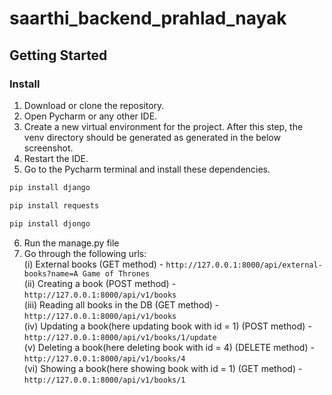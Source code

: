 # saarthi_backend_prahlad_nayak

## Getting Started

### Install
1. Download or clone the repository.
2. Open Pycharm or any other IDE.
3. Create a new virtual environment for the project. After this step, the venv directory should be generated as generated in the below screenshot. 
4. Restart the IDE.
5. Go to the Pycharm terminal and install these dependencies.
  ```bash
pip install django
```
  ```bash
pip install requests
```   
  ```bash
pip install djongo
```
6. Run the manage.py file
7. Go through the following urls: <br>
  (i) External books (GET method) - 
    ```http://127.0.0.1:8000/api/external-books?name=A Game of Thrones``` <br>
  (ii) Creating a book (POST method) - 
    ```http://127.0.0.1:8000/api/v1/books``` <br>
  (iii) Reading all books in the DB (GET method) - 
    ```http://127.0.0.1:8000/api/v1/books``` <br>
  (iv) Updating a book(here updating book with id = 1) (POST method) - 
    ```http://127.0.0.1:8000/api/v1/books/1/update``` <br>
  (v) Deleting a book(here deleting book with id = 4) (DELETE method) - 
    ```http://127.0.0.1:8000/api/v1/books/4``` <br>
  (vi) Showing a book(here showing book with id = 1) (GET method) - 
    ```http://127.0.0.1:8000/api/v1/books/1``` <br>
